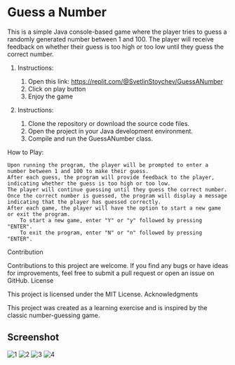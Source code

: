 # Guess a Number

This is a simple Java console-based game where the player tries to guess a randomly generated number between 1 and 100. The player will receive feedback on whether their guess is too high or too low until they guess the correct number.
1. Instructions:
 
    1. Open this link: https://replit.com/@SvetlinStoychev/GuessANumber
    2. Click on play button
    3. Enjoy the game

2. Instructions:
    1. Clone the repository or download the source code files.
    2. Open the project in your Java development environment.
    3. Compile and run the GuessANumber class.

How to Play:

    Upon running the program, the player will be prompted to enter a number between 1 and 100 to make their guess.
    After each guess, the program will provide feedback to the player, indicating whether the guess is too high or too low.
    The player will continue guessing until they guess the correct number.
    Once the correct number is guessed, the program will display a message indicating that the player has guessed correctly.
    After each game, the player will have the option to start a new game or exit the program.
        To start a new game, enter "Y" or "y" followed by pressing "ENTER".
        To exit the program, enter "N" or "n" followed by pressing "ENTER".

Contribution

Contributions to this project are welcome. If you find any bugs or have ideas for improvements, feel free to submit a pull request or open an issue on GitHub.
License

This project is licensed under the MIT License.
Acknowledgments

This project was created as a learning exercise and is inspired by the classic number-guessing game.

## Screenshot

![1](https://github.com/SvetlinStoychev/GuessANumberBySvetlinStoychev/assets/133974226/d871cab0-d7a8-4143-b8c9-8e59bd2fb2dc)
![2](https://github.com/SvetlinStoychev/GuessANumberBySvetlinStoychev/assets/133974226/ec5d7559-da13-49b9-8d1c-1570a64f0fb4)
![3](https://github.com/SvetlinStoychev/GuessANumberBySvetlinStoychev/assets/133974226/9876eb20-6053-43a1-9226-4c3d02b44c67)
![4](https://github.com/SvetlinStoychev/GuessANumberBySvetlinStoychev/assets/133974226/23ef9af2-7812-4c32-9bc0-3999f3715c99)

